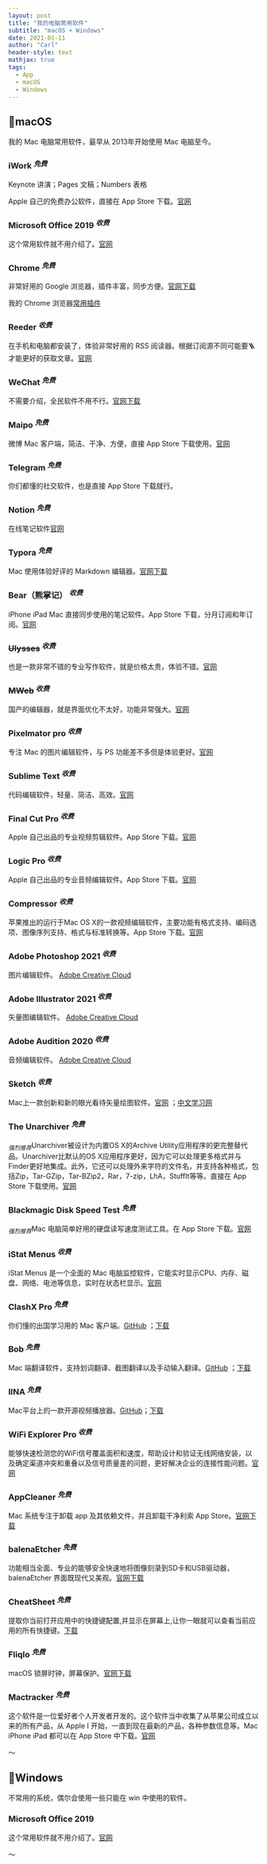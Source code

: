 ```yaml
---
layout: post
title: "我的电脑常用软件"
subtitle: "macOS + Windows"
date: 2021-01-11
author: "Carl"
header-style: text
mathjax: true
tags: 
  - App
  - macOS
  - Windows
---
```




## 📍macOS

我的 Mac 电脑常用软件，最早从 2013年开始使用 Mac 电脑至今。



### iWork $^{免费}$

Keynote 讲演；Pages 文稿；Numbers 表格

Apple 自己的免费办公软件，直接在 App Store 下载。[官网](https://www.apple.com.cn/iwork/)



### Microsoft Office 2019 $^{收费}$

这个常用软件就不用介绍了。[官网](https://www.microsoftstore.com.cn/software/office)



### Chrome $^{免费}$

非常好用的 Google 浏览器，插件丰富，同步方便。[官网下载](https://www.google.com/chrome)

我的 Chrome 浏览器[常用插件]()



### Reeder $^{收费}$

在手机和电脑都安装了，体验非常好用的 RSS 阅读器。根据订阅源不同可能要🪜才能更好的获取文章。[官网](https://reederapp.com)



### WeChat $^{免费}$

不需要介绍，全民软件不用不行。[官网下载](https://mac.weixin.qq.com)



### Maipo $^{免费}$

微博 Mac 客户端，简洁、干净、方便，直接 App Store 下载使用。[官网](http://weiboformac.sinaapp.com)



### Telegram $^{免费}$

你们都懂的社交软件，也是直接 App Store 下载就行。



### Notion $^{免费}$

在线笔记软件[官网](https://www.notion.so)



### Typora $^{免费}$

Mac 使用体验好评的 Markdown 编辑器。[官网下载](https://www.typora.io)



### Bear（熊掌记） $^{收费}$

iPhone iPad Mac 直接同步使用的笔记软件。App Store 下载，分月订阅和年订阅。[官网](https://bear.app)



### ~~Ulysses~~ $^{收费}$

也是一款非常不错的专业写作软件，就是价格太贵，体验不错。[官网](https://ulysses.app)



### ~~MWeb~~ $^{收费}$

国产的编辑器，就是界面优化不太好，功能非常强大。[官网](https://zh.mweb.im)



### Pixelmator pro $^{收费}$

专注 Mac 的图片编辑软件，与 PS 功能差不多但是体验更好。[官网](https://www.pixelmator.com/pro)



### Sublime Text $^{收费}$

代码编辑软件，轻量、简洁、高效。[官网](http://www.sublimetext.com)



### Final Cut Pro $^{收费}$

Apple 自己出品的专业视频剪辑软件。App Store 下载。[官网](https://www.apple.com.cn/final-cut-pro)



### Logic Pro $^{收费}$

Apple 自己出品的专业音频编辑软件。App Store 下载。[官网](https://www.apple.com.cn/logic-pro)



### Compressor $^{收费}$

苹果推出的运行于Mac OS X的一款视频编辑软件，主要功能有格式支持、编码选项、图像序列支持、格式与标准转换等。App Store 下载。[官网](https://www.apple.com.cn/final-cut-pro/compressor)



### Adobe Photoshop 2021 $^{收费}$

图片编辑软件。 [Adobe Creative Cloud](https://www.adobe.com/cn/creativecloud/catalog/desktop.html)



### Adobe Illustrator 2021 $^{收费}$

矢量图编辑软件。 [Adobe Creative Cloud](https://www.adobe.com/cn/creativecloud/catalog/desktop.html)



### Adobe Audition 2020 $^{收费}$

音频编辑软件。 [Adobe Creative Cloud](https://www.adobe.com/cn/creativecloud/catalog/desktop.html)



### Sketch $^{收费}$

Mac上一款创新和新的眼光看待矢量绘图软件。[官网](https://www.sketch.com) ；[中文学习网](http://www.sketchcn.com)



### The Unarchiver $^{免费}$

$_{强烈推荐}$Unarchiver被设计为内置OS X的Archive Utility应用程序的更完整替代品。Unarchiver比默认的OS X应用程序更好，因为它可以处理更多格式并与Finder更好地集成。此外，它还可以处理外来字符的文件名，并支持各种格式，包括Zip，Tar-GZip，Tar-BZip2，Rar，7-zip，LhA，StuffIt等等。直接在 App Store 下载使用。[官网](https://www.theunarchiver.com)



### Blackmagic Disk Speed Test $^{免费}$

$_{强烈推荐}$Mac 电脑简单好用的硬盘读写速度测试工具。在 App Store 下载。[官网](https://www.blackmagicdesign.com/media/release/20190808-04)



### iStat Menus $^{收费}$

iStat Menus 是一个全面的 Mac 电脑监控软件，它能实时显示CPU、内存、磁盘、网络、电池等信息，实时在状态栏显示。[官网](https://bjango.com/mac/istatmenus)



### ClashX Pro $^{免费}$

你们懂的出国学习用的 Mac 客户端。[GitHub](https://github.com/yichengchen/clashX) ；[下载](https://github.com/yichengchen/clashX/releases)



### Bob $^{免费}$

Mac 端翻译软件，支持划词翻译、截图翻译以及手动输入翻译。[GitHub](https://github.com/ripperhe/Bob) ；[下载](https://ripperhe.gitee.io/bob)



### IINA $^{免费}$

Mac平台上的一款开源视频播放器。[GitHub](https://github.com/iina/iina)；[下载](https://iina.io)



### WiFi Explorer Pro $^{收费}$

能够快速检测您的WiFi信号覆盖面积和速度，帮助设计和验证无线网络安装，以及确定渠道冲突和重叠以及信号质量差的问题，更好解决企业的连接性能问题。[官网](https://www.intuitibits.com/products/wifi-explorer-pro)



### AppCleaner $^{免费}$

Mac 系统专注于卸载 app 及其依赖文件，并且卸载干净利索 App Store。[官网下载](http://freemacsoft.net/appcleaner)



### balenaEtcher $^{免费}$

功能相当全面、专业的能够安全快速地将图像刻录到SD卡和USB驱动器，balenaEtcher 界面既现代又美观。[官网下载](https://www.balena.io/etcher)



### CheatSheet $^{免费}$

提取你当前打开应用中的快捷键配置,并显示在屏幕上,让你一眼就可以查看当前应用的所有快捷键。[下载](https://mediaatelier.com/CheatSheet/)



### Fliqlo $^{免费}$

macOS 锁屏时钟，屏幕保护。[官网下载](https://fliqlo.com/#/screensaver)



### Mactracker $^{免费}$

这个软件是一位爱好者个人开发者开发的。这个软件当中收集了从苹果公司成立以来的所有产品，从 Apple I 开始，一直到现在最新的产品，各种参数信息等。Mac iPhone iPad 都可以在 App Store 中下载。[官网](http://mactracker.ca)





～

## 📍Windows



不常用的系统，偶尔会使用一些只能在 win 中使用的软件。



### Microsoft Office 2019

这个常用软件就不用介绍了。[官网](https://www.microsoftstore.com.cn/software/office)



～





